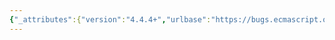 ```yaml
---
{"_attributes":{"version":"4.4.4+","urlbase":"https://bugs.ecmascript.org/","maintainer":"dherman@mozilla.com"},"bug":{"bug_id":1421,"creation_ts":"2013-04-11 11:33:00 -0700","short_desc":"12.6.4: Labelled Evaluation for for-in passes wrong argument","delta_ts":"2013-05-14 18:13:10 -0700","product":"Draft for 6th Edition","component":"technical issue","version":"Rev 14: March 8, 2013 Draft","rep_platform":"All","op_sys":"All","bug_status":"RESOLVED","resolution":"FIXED","priority":"Normal","bug_severity":"normal","everconfirmed":true,"reporter":{"uid":"andrebargull","name":"André Bargull"},"assigned_to":{"uid":"allen","name":"Allen Wirfs-Brock"},"long_desc":[{"commentid":3615,"comment_count":0,"who":{"uid":"andrebargull","name":"André Bargull"},"bug_when":"2013-04-11 11:33:49 -0700","thetext":"Change step 1 for for-in Labelled Evaluation from:\n> Let keyResult be the result of performing For In/Of Expression Evaluation with Statement, enumerate, and labelSet.\n\nTo:\n> Let keyResult be the result of performing For In/Of Expression Evaluation with Expression, enumerate, and labelSet."},{"commentid":3838,"comment_count":1,"who":{"uid":"allen","name":"Allen Wirfs-Brock"},"bug_when":"2013-05-13 16:06:26 -0700","thetext":"fixed in rev15 editor's draft"},{"commentid":3880,"comment_count":2,"who":{"uid":"allen","name":"Allen Wirfs-Brock"},"bug_when":"2013-05-14 18:13:10 -0700","thetext":"resolved in rev 15, May 14, 2013 draft"}]}}
---
```

